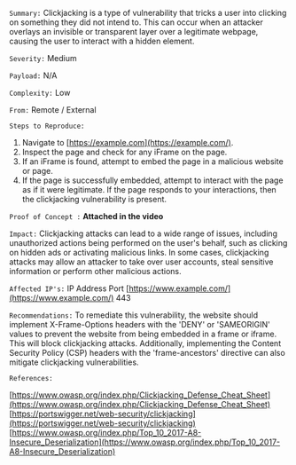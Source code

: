 `Summary:` Clickjacking is a type of vulnerability that tricks a user into clicking on something they did not intend to. This can occur when an attacker overlays an invisible or transparent layer over a legitimate webpage, causing the user to interact with a hidden element.

`Severity:` Medium

`Payload:` N/A

`Complexity:` Low

`From:` Remote / External

`Steps to Reproduce:`

1. Navigate to [https://example.com](https://example.com/).
2. Inspect the page and check for any iFrame on the page.
3. If an iFrame is found, attempt to embed the page in a malicious website or page.
4. If the page is successfully embedded, attempt to interact with the page as if it were legitimate. If the page responds to your interactions, then the clickjacking vulnerability is present.

`Proof of Concept :` **Attached in the video**

`Impact:` Clickjacking attacks can lead to a wide range of issues, including unauthorized actions being performed on the user's behalf, such as clicking on hidden ads or activating malicious links. In some cases, clickjacking attacks may allow an attacker to take over user accounts, steal sensitive information or perform other malicious actions.

`Affected IP's:` IP Address Port [https://www.example.com/](https://www.example.com/) 443

`Recommendations:` To remediate this vulnerability, the website should implement X-Frame-Options headers with the 'DENY' or 'SAMEORIGIN' values to prevent the website from being embedded in a frame or iframe. This will block clickjacking attacks. Additionally, implementing the Content Security Policy (CSP) headers with the 'frame-ancestors' directive can also mitigate clickjacking vulnerabilities.

`References:`

 [https://www.owasp.org/index.php/Clickjacking_Defense_Cheat_Sheet](https://www.owasp.org/index.php/Clickjacking_Defense_Cheat_Sheet) [https://portswigger.net/web-security/clickjacking](https://portswigger.net/web-security/clickjacking) [https://www.owasp.org/index.php/Top_10_2017-A8-Insecure_Deserialization](https://www.owasp.org/index.php/Top_10_2017-A8-Insecure_Deserialization)

